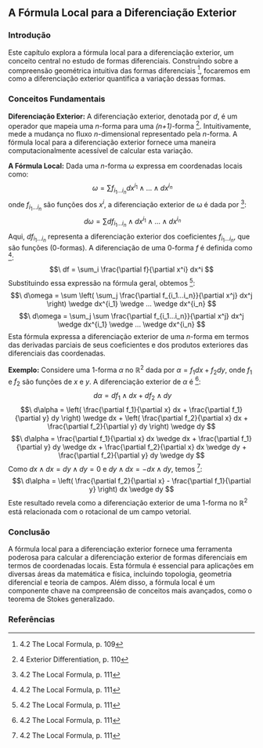 ## A Fórmula Local para a Diferenciação Exterior

### Introdução
Este capítulo explora a fórmula local para a diferenciação exterior, um conceito central no estudo de formas diferenciais. Construindo sobre a compreensão geométrica intuitiva das formas diferenciais [^1], focaremos em como a diferenciação exterior quantifica a variação dessas formas.

### Conceitos Fundamentais
**Diferenciação Exterior:** A diferenciação exterior, denotada por *d*, é um operador que mapeia uma *n*-forma para uma *(n+1)*-forma [^2]. Intuitivamente, mede a mudança no fluxo *n*-dimensional representado pela *n*-forma. A fórmula local para a diferenciação exterior fornece uma maneira computacionalmente acessível de calcular esta variação.

**A Fórmula Local:** Dada uma *n*-forma ω expressa em coordenadas locais como:
$$\
\omega = \sum f_{i_1...i_n} dx^{i_1} \wedge ... \wedge dx^{i_n}
$$
onde $f_{i_1...i_n}$ são funções dos $x^i$, a diferenciação exterior de ω é dada por [^3]:
$$\
d\omega = \sum df_{i_1...i_n} \wedge dx^{i_1} \wedge ... \wedge dx^{i_n}
$$
Aqui, $df_{i_1...i_n}$ representa a diferenciação exterior dos coeficientes $f_{i_1...i_n}$, que são funções (0-formas). A diferenciação de uma 0-forma *f* é definida como [^3]:
$$\
df = \sum_i \frac{\partial f}{\partial x^i} dx^i
$$
Substituindo essa expressão na fórmula geral, obtemos [^3]:
$$\
d\omega = \sum \left( \sum_j \frac{\partial f_{i_1...i_n}}{\partial x^j} dx^j \right) \wedge dx^{i_1} \wedge ... \wedge dx^{i_n}
$$
$$\
d\omega = \sum_j \sum \frac{\partial f_{i_1...i_n}}{\partial x^j} dx^j \wedge dx^{i_1} \wedge ... \wedge dx^{i_n}
$$
Esta fórmula expressa a diferenciação exterior de uma *n*-forma em termos das derivadas parciais de seus coeficientes e dos produtos exteriores das diferenciais das coordenadas.

**Exemplo:** Considere uma 1-forma $\alpha$ no $\mathbb{R}^2$ dada por $\alpha = f_1 dx + f_2 dy$, onde $f_1$ e $f_2$ são funções de $x$ e $y$. A diferenciação exterior de $\alpha$ é [^3]:
$$\
d\alpha = df_1 \wedge dx + df_2 \wedge dy
$$
$$\
d\alpha = \left( \frac{\partial f_1}{\partial x} dx + \frac{\partial f_1}{\partial y} dy \right) \wedge dx + \left( \frac{\partial f_2}{\partial x} dx + \frac{\partial f_2}{\partial y} dy \right) \wedge dy
$$
$$\
d\alpha = \frac{\partial f_1}{\partial x} dx \wedge dx + \frac{\partial f_1}{\partial y} dy \wedge dx + \frac{\partial f_2}{\partial x} dx \wedge dy + \frac{\partial f_2}{\partial y} dy \wedge dy
$$
Como $dx \wedge dx = dy \wedge dy = 0$ e $dy \wedge dx = -dx \wedge dy$, temos [^3]:
$$\
d\alpha = \left( \frac{\partial f_2}{\partial x} - \frac{\partial f_1}{\partial y} \right) dx \wedge dy
$$
Este resultado revela como a diferenciação exterior de uma 1-forma no $\mathbb{R}^2$ está relacionada com o rotacional de um campo vetorial.

### Conclusão

A fórmula local para a diferenciação exterior fornece uma ferramenta poderosa para calcular a diferenciação exterior de formas diferenciais em termos de coordenadas locais. Esta fórmula é essencial para aplicações em diversas áreas da matemática e física, incluindo topologia, geometria diferencial e teoria de campos. Além disso, a fórmula local é um componente chave na compreensão de conceitos mais avançados, como o teorema de Stokes generalizado.
### Referências
[^1]: 4.2 The Local Formula, p. 109
[^2]: 4 Exterior Differentiation, p. 110
[^3]: 4.2 The Local Formula, p. 111
<!-- END -->